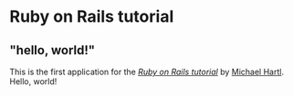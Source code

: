 # Ruby on Rails tutorial

## "hello, world!"

This is the first application for the [*Ruby on Rails tutorial*](https://www.railstutorial.org/) by [Michael Hartl](https://www.michaelhartl.com/). Hello, world!

